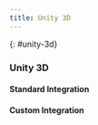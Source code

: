 ```yaml
---
title: Unity 3D
---
```


{: #unity-3d}
### Unity 3D
#### Standard Integration
#### Custom Integration
